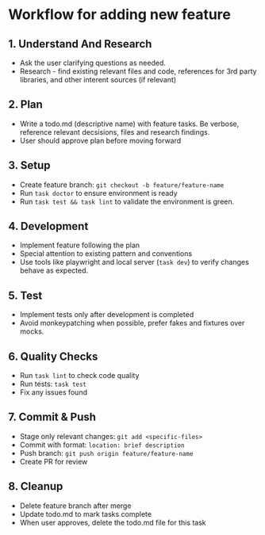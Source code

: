 # Workflow for adding new feature


## 1. Understand And Research
- Ask the user clarifying questions as needed.
- Research - find existing relevant files and code, references for 3rd party libraries, and other interent sources (if relevant)


## 2. Plan
- Write a todo.md (descriptive name) with feature tasks. Be verbose, reference relevant decsisions, files and research findings.
- User should approve plan before moving forward

## 3. Setup
- Create feature branch: `git checkout -b feature/feature-name`
- Run `task doctor` to ensure environment is ready
- Run `task test && task lint` to validate the environment is green.


## 4. Development
- Implement feature following the plan
- Special attention to existing pattern and conventions
- Use tools like playwright and local server (`task dev`) to verify changes behave as expected.


## 5. Test
- Implement tests only after development is completed
- Avoid monkeypatching when possible, prefer fakes and fixtures over mocks.

## 6. Quality Checks
- Run `task lint` to check code quality
- Run tests: `task test`
- Fix any issues found

## 7. Commit & Push
- Stage only relevant changes: `git add <specific-files>`
- Commit with format: `location: brief description`
- Push branch: `git push origin feature/feature-name`
- Create PR for review

## 8. Cleanup
- Delete feature branch after merge
- Update todo.md to mark tasks complete
- When user approves, delete the todo.md file for this task